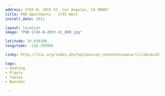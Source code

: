 ```yaml
---
address: 1745 W. 20th St. Los Angeles, CA 90007
title: PHD Apartments - 1745 West
install_date: 2011

layout: location
image: "PHD-1745-W-20th-St_800.jpg"

latitude: 34.038398
longitude: -118.295995

linky: http://ltsc.org/index.php?option=com_content&view=article&id=337

tags:	
- Seating
- Plants
- Tables
- Benches

---
```

